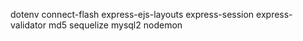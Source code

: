 dotenv
connect-flash
express-ejs-layouts
express-session
express-validator
md5
sequelize
mysql2
nodemon